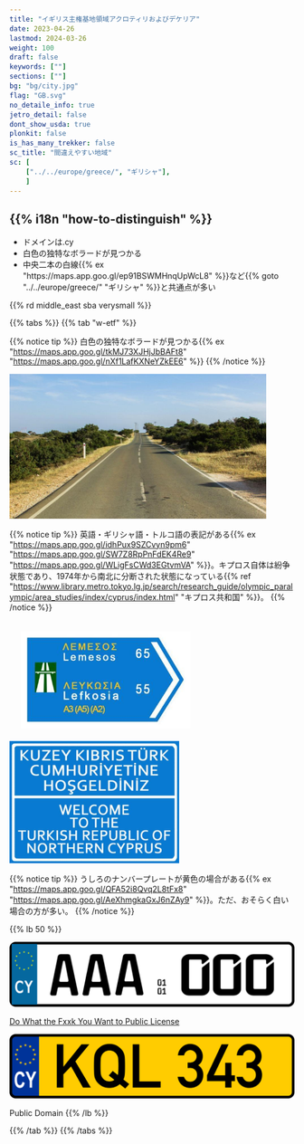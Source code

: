 ```yaml
---
title: "イギリス主権基地領域アクロティリおよびデケリア"
date: 2023-04-26
lastmod: 2024-03-26
weight: 100
draft: false
keywords: [""]
sections: [""]
bg: "bg/city.jpg"
flag: "GB.svg"
no_detaile_info: true
jetro_detail: false
dont_show_usda: true
plonkit: false
is_has_many_trekker: false
sc_title: "間違えやすい地域"
sc: [
    ["../../europe/greece/", "ギリシャ"],
    ]
---
```


<div class="main-desciption country-description">
    <h2 class="section-title">{{% i18n "how-to-distinguish" %}}</h2>
    <ul class="rule-list">
        <li>ドメインは<span class="quiz">.cy</span></li>
        <li>白色の独特なボラードが見つかる</li>
        <li>中央二本の白線{{% ex "https://maps.app.goo.gl/ep91BSWMHnqUpWcL8" %}}など{{% goto "../../europe/greece/" "ギリシャ" %}}と共通点が多い</li>
    </ul>
    {{% rd middle_east sba verysmall %}}
</div>

{{% tabs %}}
{{% tab "w-etf" %}}

{{% notice tip %}}
白色の独特なボラードが見つかる{{% ex "https://maps.app.goo.gl/tkMJ73XJHjJbBAFt8" "https://maps.app.goo.gl/nXf1LafKXNeYZkEE6" %}}
{{% /notice %}}

<div class="googlemap-if">
<img src="./cyprus_cavo_greko_national_18.jpg" width="90%">
</div>


{{% notice tip %}}
英語・ギリシャ語・トルコ語の表記がある{{% ex "https://maps.app.goo.gl/idhPux9SZCvyn9pm6" "https://maps.app.goo.gl/SW7Z8RpPnFdEK4Re9" "https://maps.app.goo.gl/WLigFsCWd3EGtvmVA" %}}。キプロス自体は紛争状態であり、1974年から南北に分断された状態になっている{{% ref "https://www.library.metro.tokyo.lg.jp/search/research_guide/olympic_paralympic/area_studies/index/cyprus/index.html" "キプロス共和国" %}}。
{{% /notice %}}

<div class="googlemap-if">
<img src="./bilingual_motorway_direction_sign.jpg" width="300px" style="margin:20px">
<img src="./turkish_republic_northern_cyprus_0.jpg" width="300px">
</div>


{{% notice tip %}}
うしろのナンバープレートが黄色の場合がある{{% ex "https://maps.app.goo.gl/QFA52i8Qvq2L8tFx8" "https://maps.app.goo.gl/AeXhmgkaGxJ6nZAy9" %}}。ただ、おそらく白い場合の方が多い。
{{% /notice %}}

{{% lb 50 %}}

![](Cyprus_license_plate_2013_sample.svg)

[Do What the Fxxk You Want to Public License](http://www.wtfpl.net/about/)

![](Cyprus_license_plate_KQL-343.svg)

Public Domain
{{% /lb %}}

{{% /tab %}}
{{% /tabs  %}}
